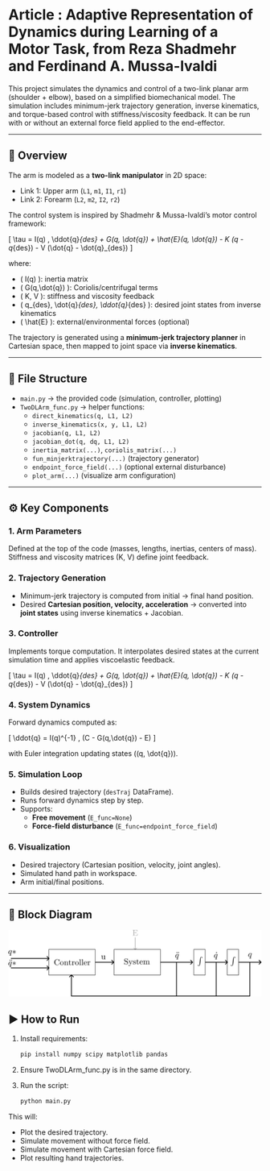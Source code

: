 # Article : Adaptive Representation of Dynamics during Learning of a Motor Task, from Reza Shadmehr and Ferdinand A. Mussa-lvaldi


This project simulates the dynamics and control of a two-link planar arm (shoulder + elbow), based on a simplified biomechanical model.
The simulation includes minimum-jerk trajectory generation, inverse kinematics, and torque-based control with stiffness/viscosity feedback.
It can be run with or without an external force field applied to the end-effector.

---

## 📖 Overview

The arm is modeled as a **two-link manipulator** in 2D space:

- Link 1: Upper arm (`L1`, `m1`, `I1`, `r1`)
- Link 2: Forearm (`L2`, `m2`, `I2`, `r2`)

The control system is inspired by Shadmehr & Mussa-Ivaldi’s motor control framework:

\[
\tau = I(q) \, \ddot{q}_{des} + G(q, \dot{q}) + \hat{E}(q, \dot{q}) - K (q - q_{des}) - V (\dot{q} - \dot{q}_{des})
\]

where:
- \( I(q) \): inertia matrix  
- \( G(q,\dot{q}) \): Coriolis/centrifugal terms  
- \( K, V \): stiffness and viscosity feedback  
- \( q_{des}, \dot{q}_{des}, \ddot{q}_{des} \): desired joint states from inverse kinematics  
- \( \hat{E} \): external/environmental forces (optional)

The trajectory is generated using a **minimum-jerk trajectory planner** in Cartesian space, then mapped to joint space via **inverse kinematics**.

---

## 📂 File Structure

- `main.py` → the provided code (simulation, controller, plotting)
- `TwoDLArm_func.py` → helper functions:
  - `direct_kinematics(q, L1, L2)`
  - `inverse_kinematics(x, y, L1, L2)`
  - `jacobian(q, L1, L2)`
  - `jacobian_dot(q, dq, L1, L2)`
  - `inertia_matrix(...)`, `coriolis_matrix(...)`
  - `fun_minjerktrajectory(...)` (trajectory generator)
  - `endpoint_force_field(...)` (optional external disturbance)
  - `plot_arm(...)` (visualize arm configuration)

---

## ⚙️ Key Components

### 1. Arm Parameters
Defined at the top of the code (masses, lengths, inertias, centers of mass).  
Stiffness and viscosity matrices \(K, V\) define joint feedback.

### 2. Trajectory Generation
- Minimum-jerk trajectory is computed from initial → final hand position.
- Desired **Cartesian position, velocity, acceleration** → converted into **joint states** using inverse kinematics + Jacobian.

### 3. Controller
Implements torque computation. It interpolates desired states at the current simulation time and applies viscoelastic feedback.

\[
\tau = I(q) \, \ddot{q}_{des} + G(q, \dot{q}) + \hat{E}(q, \dot{q}) - K (q - q_{des}) - V (\dot{q} - \dot{q}_{des})
\]


### 4. System Dynamics
Forward dynamics computed as:

\[
\ddot{q} = I(q)^{-1} \, (C - G(q,\dot{q}) - E)
\]

with Euler integration updating states \((q, \dot{q})\).

### 5. Simulation Loop
- Builds desired trajectory (`desTraj` DataFrame).  
- Runs forward dynamics step by step.  
- Supports:
  - **Free movement** (`E_func=None`)  
  - **Force-field disturbance** (`E_func=endpoint_force_field`)

### 6. Visualization
- Desired trajectory (Cartesian position, velocity, joint angles).  
- Simulated hand path in workspace.  
- Arm initial/final positions.

---

## 🧩 Block Diagram

![Block Diagram of the Two-Link Arm Control System](img/Shadmehr1994.png)

## ▶️ How to Run

1. Install requirements:
   ```bash
   pip install numpy scipy matplotlib pandas

2. Ensure TwoDLArm_func.py is in the same directory.

3. Run the script:
    ```bash
    python main.py


This will:
- Plot the desired trajectory.
- Simulate movement without force field.
- Simulate movement with Cartesian force field.
- Plot resulting hand trajectories.
